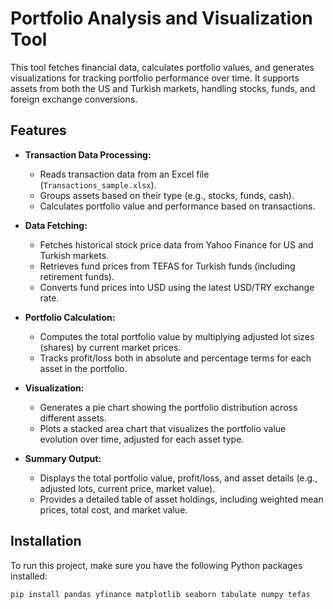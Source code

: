 # Portfolio Analysis and Visualization Tool

This tool fetches financial data, calculates portfolio values, and generates visualizations for tracking portfolio performance over time. It supports assets from both the US and Turkish markets, handling stocks, funds, and foreign exchange conversions.

## Features

- **Transaction Data Processing:** 
  - Reads transaction data from an Excel file (`Transactions_sample.xlsx`).
  - Groups assets based on their type (e.g., stocks, funds, cash).
  - Calculates portfolio value and performance based on transactions.

- **Data Fetching:**
  - Fetches historical stock price data from Yahoo Finance for US and Turkish markets.
  - Retrieves fund prices from TEFAS for Turkish funds (including retirement funds).
  - Converts fund prices into USD using the latest USD/TRY exchange rate.

- **Portfolio Calculation:**
  - Computes the total portfolio value by multiplying adjusted lot sizes (shares) by current market prices.
  - Tracks profit/loss both in absolute and percentage terms for each asset in the portfolio.

- **Visualization:**
  - Generates a pie chart showing the portfolio distribution across different assets.
  - Plots a stacked area chart that visualizes the portfolio value evolution over time, adjusted for each asset type.

- **Summary Output:**
  - Displays the total portfolio value, profit/loss, and asset details (e.g., adjusted lots, current price, market value).
  - Provides a detailed table of asset holdings, including weighted mean prices, total cost, and market value.

## Installation

To run this project, make sure you have the following Python packages installed:

```bash
pip install pandas yfinance matplotlib seaborn tabulate numpy tefas
